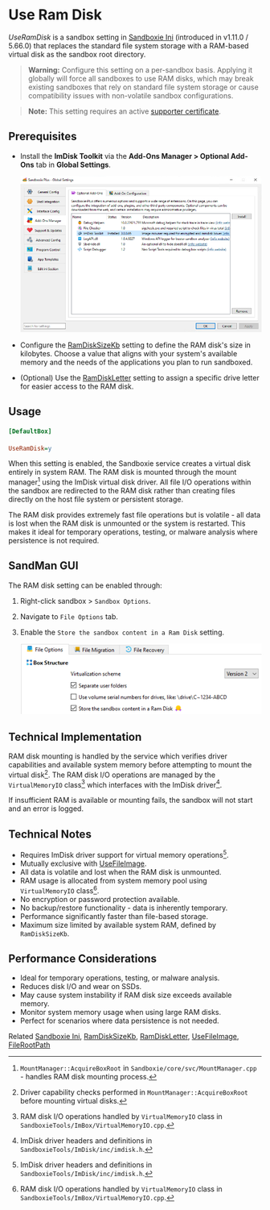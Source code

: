 # Use Ram Disk

_UseRamDisk_ is a sandbox setting in [Sandboxie Ini](SandboxieIni.md) (introduced in v1.11.0 / 5.66.0) that replaces the standard file system storage with a RAM-based virtual disk as the sandbox root directory.

> **Warning:** Configure this setting on a per-sandbox basis. Applying it globally will force all sandboxes to use RAM disks, which may break existing sandboxes that rely on standard file system storage or cause compatibility issues with non-volatile sandbox configurations.

> **Note:** This setting requires an active [supporter certificate](https://sandboxie-plus.com/supporter-certificate/).

## Prerequisites

- Install the **ImDisk Toolkit** via the **Add-Ons Manager > Optional Add-Ons** tab in **Global Settings**.
    
    ![ImDisk Install](../Media/UseRamDisk1.png)

- Configure the [RamDiskSizeKb](RamDiskSizeKb.md) setting to define the RAM disk's size in kilobytes. Choose a value that aligns with your system's available memory and the needs of the applications you plan to run sandboxed.

- (Optional) Use the [RamDiskLetter](RamDiskLetter.md) setting to assign a specific drive letter for easier access to the RAM disk.

## Usage

```ini
[DefaultBox]

UseRamDisk=y
```

When this setting is enabled, the Sandboxie service creates a virtual disk entirely in system RAM. The RAM disk is mounted through the mount manager[^1] using the ImDisk virtual disk driver. All file I/O operations within the sandbox are redirected to the RAM disk rather than creating files directly on the host file system or persistent storage.

The RAM disk provides extremely fast file operations but is volatile - all data is lost when the RAM disk is unmounted or the system is restarted. This makes it ideal for temporary operations, testing, or malware analysis where persistence is not required.

## SandMan GUI

The RAM disk setting can be enabled through:

1. Right-click sandbox > `Sandbox Options`.
2. Navigate to `File Options` tab.
3. Enable the `Store the sandbox content in a Ram Disk` setting.

	![Ram Disk Enable](../Media/UseRamDisk2.png)

## Technical Implementation

RAM disk mounting is handled by the service which verifies driver capabilities and available system memory before attempting to mount the virtual disk[^2]. The RAM disk I/O operations are managed by the `VirtualMemoryIO` class[^3] which interfaces with the ImDisk driver[^4].

If insufficient RAM is available or mounting fails, the sandbox will not start and an error is logged.

## Technical Notes

- Requires ImDisk driver support for virtual memory operations[^4].
- Mutually exclusive with [UseFileImage](UseFileImage.md).
- All data is volatile and lost when the RAM disk is unmounted.
- RAM usage is allocated from system memory pool using `VirtualMemoryIO` class[^3].
- No encryption or password protection available.
- No backup/restore functionality - data is inherently temporary.
- Performance significantly faster than file-based storage.
- Maximum size limited by available system RAM, defined by `RamDiskSizeKb`.

## Performance Considerations

- Ideal for temporary operations, testing, or malware analysis.
- Reduces disk I/O and wear on SSDs.
- May cause system instability if RAM disk size exceeds available memory.
- Monitor system memory usage when using large RAM disks.
- Perfect for scenarios where data persistence is not needed.

[^1]: `MountManager::AcquireBoxRoot` in `Sandboxie/core/svc/MountManager.cpp` - handles RAM disk mounting process.
[^2]: Driver capability checks performed in `MountManager::AcquireBoxRoot` before mounting virtual disks.
[^3]: RAM disk I/O operations handled by `VirtualMemoryIO` class in `SandboxieTools/ImBox/VirtualMemoryIO.cpp`.
[^4]: ImDisk driver headers and definitions in `SandboxieTools/ImDisk/inc/imdisk.h`.

Related [Sandboxie Ini](SandboxieIni.md), [RamDiskSizeKb](RamDiskSizeKb.md), [RamDiskLetter](RamDiskLetter.md), [UseFileImage](UseFileImage.md), [FileRootPath](FileRootPath.md)